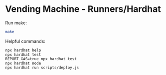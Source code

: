# Vending Machine - Runners/Hardhat

Run make:

```bash
make
```

Helpful commands:

```shell
npx hardhat help
npx hardhat test
REPORT_GAS=true npx hardhat test
npx hardhat node
npx hardhat run scripts/deploy.js
```
